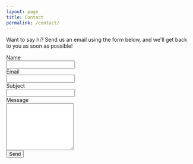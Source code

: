 ```yaml
---
layout: page
title: Contact
permalink: /contact/
---
```

Want to say hi? Send us an email using the form below, and we'll get back to you as soon as possible!

<form action="https://formspree.io/info@thinkux.ca" method="POST">
  <div class="form-group row">
    <label for="name" class="col-sm-2 col-form-label col-form-label-lg">Name</label>
    <div class="col-sm-10">
      <input type="text" class="form-control" name="name" required>
    </div>
  </div>
  <div class="form-group row">
    <label for="_replyto" class="col-sm-2 col-form-label col-form-label-lg">Email</label>
    <div class="col-sm-10">
      <input type="email" class="form-control" name="_replyto" required>
    </div>
  </div>
  <div class="form-group row">
    <label for="_subject" class="col-sm-2 col-form-label col-form-label-lg">Subject</label>
    <div class="col-sm-10">
      <input type="text" class="form-control" name="_subject" required>
    </div>
  </div>
  <div class="form-group row">
    <label for="_message" class="col-sm-2 col-form-label col-form-label-lg">Message</label>
    <div class="col-sm-10">
      <textarea rows="8" name="_message" class="form-control"></textarea>
    </div>
   </div>
  <div class="form-group">
    <input type="submit" class="btn btn-lg" value="Send">
  </div>
</form>
